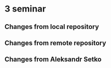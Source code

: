 # 3 seminar

## Changes from local repository

## Changes from remote repository

## Changes from Aleksandr Setko